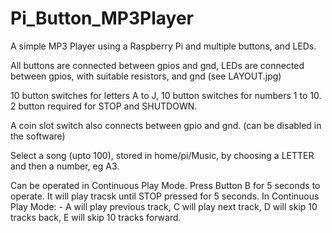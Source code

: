 # Pi_Button_MP3Player

A simple MP3 Player using a Raspberry Pi and multiple buttons, and LEDs.

All buttons are connected between gpios and gnd, LEDs are connected between gpios, with suitable resistors, and gnd (see LAYOUT.jpg)

10 button switches for letters A to J, 10 button switches for numbers 1 to 10. 2 button required for STOP and SHUTDOWN.

A coin slot switch also connects between gpio and gnd. (can be disabled in the software)

Select a song (upto 100), stored in home/pi/Music, by choosing a LETTER and then a number, eg A3.

Can be operated in Continuous Play Mode. Press Button B for 5 seconds to operate. It will play tracsk until STOP pressed for 5 seconds.
In Continuous Play Mode: - A will play previous track, C will play next track, D will skip 10 tracks back, E will skip 10 tracks forward.

